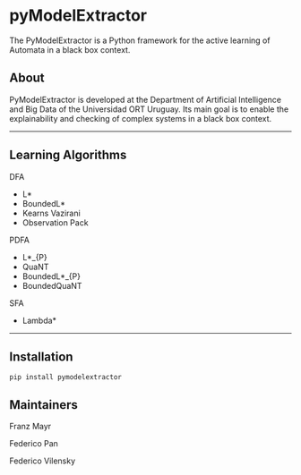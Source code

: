 # pyModelExtractor

The PyModelExtractor is a Python framework for the active learning of Automata in a black box context. 

## About

PyModelExtractor is developed at the Department of Artificial Intelligence and Big Data of the Universidad ORT Uruguay. 
Its main goal is to enable the explainability and checking of complex systems in a black box context.

---

## Learning Algorithms

DFA
- L*
- BoundedL*
- Kearns Vazirani
- Observation Pack

PDFA
- L*_{P}
- QuaNT
- BoundedL*_{P}
- BoundedQuaNT

SFA
- Lambda*

---
## **Installation**

```
pip install pymodelextractor
```

## **Maintainers**

Franz Mayr

Federico Pan

Federico Vilensky

